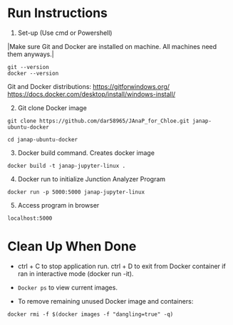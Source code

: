 # Run Instructions 
1. Set-up (Use cmd or Powershell)

|Make sure Git and Docker are installed on machine. All machines need them anyways.|
```
git --version
docker --version
```

Git and Docker distributions:
https://gitforwindows.org/
https://docs.docker.com/desktop/install/windows-install/

2. Git clone Docker image
```
git clone https://github.com/dar58965/JAnaP_for_Chloe.git janap-ubuntu-docker

cd janap-ubuntu-docker
```

3.  Docker build command. Creates docker image
```
docker build -t janap-jupyter-linux .
```
4. Docker run to initialize Junction Analyzer Program
```
docker run -p 5000:5000 janap-jupyter-linux
```

5. Access program in browser
```
localhost:5000
```

# Clean Up When Done
- ctrl + C to stop application run. ctrl + D to exit from Docker container if ran in interactive mode (docker run -it). 

- ```Docker ps``` to view current images. 
- To remove remaining unused Docker image and containers: 

```
docker rmi -f $(docker images -f "dangling=true" -q)
```

